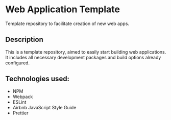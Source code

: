 # Web Application Template

Template repository to facilitate creation of new web apps.

## Description

This is a template repository, aimed to easily start building web applications. It includes all necessary development packages and build options already configured.

## Technologies used:

- NPM
- Webpack
- ESLint
- Airbnb JavaScript Style Guide
- Prettier
